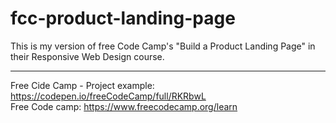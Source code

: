 # fcc-product-landing-page

This is my version of free Code Camp's "Build a Product Landing Page" in their Responsive Web Design course.</br><hr>
Free Cide Camp - Project example: https://codepen.io/freeCodeCamp/full/RKRbwL </br>
Free Code camp: https://www.freecodecamp.org/learn
